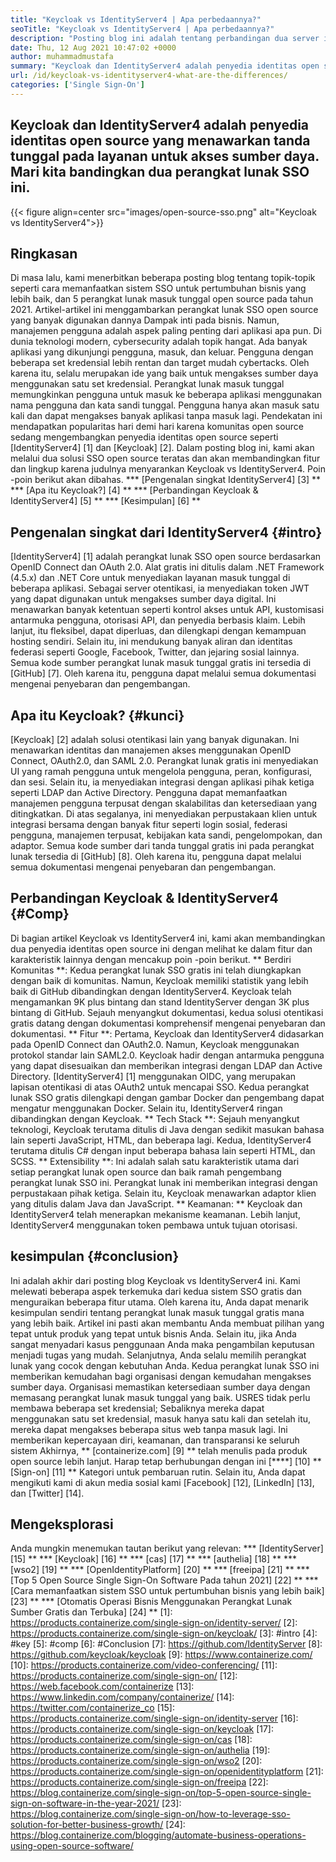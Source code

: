 ```yaml
---
title: "Keycloak vs IdentityServer4 | Apa perbedaannya?" 
seoTitle: "Keycloak vs IdentityServer4 | Apa perbedaannya?" 
description: "Posting blog ini adalah tentang perbandingan dua server identitas open source terkemuka Keycloak vs IdentityServer4. Kedua perangkat lunak itu diselenggarakan sendiri dan berfitur kaya." 
date: Thu, 12 Aug 2021 10:47:02 +0000
author: muhammadmustafa
summary: "Keycloak dan IdentityServer4 adalah penyedia identitas open source yang menawarkan tanda tunggal pada layanan untuk mengakses sumber daya. Mari kita bandingkan dua perangkat lunak SSO ini." 
url: /id/keycloak-vs-identityserver4-what-are-the-differences/
categories: ['Single Sign-On']
---
```


## Keycloak dan IdentityServer4 adalah penyedia identitas open source yang menawarkan tanda tunggal pada layanan untuk akses sumber daya. Mari kita bandingkan dua perangkat lunak SSO ini.

{{< figure align=center src="images/open-source-sso.png" alt="Keycloak vs IdentityServer4">}}


## Ringkasan
Di masa lalu, kami menerbitkan beberapa posting blog tentang topik-topik seperti cara memanfaatkan sistem SSO untuk pertumbuhan bisnis yang lebih baik, dan 5 perangkat lunak masuk tunggal open source pada tahun 2021. Artikel-artikel ini menggambarkan perangkat lunak SSO open source yang banyak digunakan dannya Dampak inti pada bisnis. Namun, manajemen pengguna adalah aspek paling penting dari aplikasi apa pun. Di dunia teknologi modern, cybersecurity adalah topik hangat. Ada banyak aplikasi yang dikunjungi pengguna, masuk, dan keluar. Pengguna dengan beberapa set kredensial lebih rentan dan target mudah cybertacks.
Oleh karena itu, selalu merupakan ide yang baik untuk mengakses sumber daya menggunakan satu set kredensial. Perangkat lunak masuk tunggal memungkinkan pengguna untuk masuk ke beberapa aplikasi menggunakan nama pengguna dan kata sandi tunggal. Pengguna hanya akan masuk satu kali dan dapat mengakses banyak aplikasi tanpa masuk lagi. Pendekatan ini mendapatkan popularitas hari demi hari karena komunitas open source sedang mengembangkan penyedia identitas open source seperti [IdentityServer4] [1] dan [Keycloak] [2]. Dalam posting blog ini, kami akan melalui dua solusi SSO open source teratas dan akan membandingkan fitur dan lingkup karena judulnya menyarankan Keycloak vs IdentityServer4. Poin -poin berikut akan dibahas.
  *** [Pengenalan singkat IdentityServer4] [3] **
  *** [Apa itu Keycloak?] [4] **
  *** [Perbandingan Keycloak & IdentityServer4] [5] **
  *** [Kesimpulan] [6] **

## Pengenalan singkat dari IdentityServer4 {#intro}
[IdentityServer4] [1] adalah perangkat lunak SSO open source berdasarkan OpenID Connect dan OAuth 2.0. Alat gratis ini ditulis dalam .NET Framework (4.5.x) dan .NET Core untuk menyediakan layanan masuk tunggal di beberapa aplikasi. Sebagai server otentikasi, ia menyediakan token JWT yang dapat digunakan untuk mengakses sumber daya digital. Ini menawarkan banyak ketentuan seperti kontrol akses untuk API, kustomisasi antarmuka pengguna, otorisasi API, dan penyedia berbasis klaim. Lebih lanjut, itu fleksibel, dapat diperluas, dan dilengkapi dengan kemampuan hosting sendiri. Selain itu, ini mendukung banyak aliran dan identitas federasi seperti Google, Facebook, Twitter, dan jejaring sosial lainnya.
Semua kode sumber perangkat lunak masuk tunggal gratis ini tersedia di [GitHub] [7]. Oleh karena itu, pengguna dapat melalui semua dokumentasi mengenai penyebaran dan pengembangan.

## Apa itu Keycloak? {#kunci}
[Keycloak] [2] adalah solusi otentikasi lain yang banyak digunakan. Ini menawarkan identitas dan manajemen akses menggunakan OpenID Connect, OAuth2.0, dan SAML 2.0. Perangkat lunak gratis ini menyediakan UI yang ramah pengguna untuk mengelola pengguna, peran, konfigurasi, dan sesi. Selain itu, ia menyediakan integrasi dengan aplikasi pihak ketiga seperti LDAP dan Active Directory. Pengguna dapat memanfaatkan manajemen pengguna terpusat dengan skalabilitas dan ketersediaan yang ditingkatkan. Di atas segalanya, ini menyediakan perpustakaan klien untuk integrasi bersama dengan banyak fitur seperti login sosial, federasi pengguna, manajemen terpusat, kebijakan kata sandi, pengelompokan, dan adaptor. Semua kode sumber dari tanda tunggal gratis ini pada perangkat lunak tersedia di [GitHub] [8]. Oleh karena itu, pengguna dapat melalui semua dokumentasi mengenai penyebaran dan pengembangan.

## Perbandingan Keycloak & IdentityServer4 {#Comp}
Di bagian artikel Keycloak vs IdentityServer4 ini, kami akan membandingkan dua penyedia identitas open source ini dengan melihat ke dalam fitur dan karakteristik lainnya dengan mencakup poin -poin berikut.
** Berdiri Komunitas **: Kedua perangkat lunak SSO gratis ini telah diungkapkan dengan baik di komunitas. Namun, Keycloak memiliki statistik yang lebih baik di GitHub dibandingkan dengan IdentityServer4. Keycloak telah mengamankan 9K plus bintang dan stand IdentityServer dengan 3K plus bintang di GitHub. Sejauh menyangkut dokumentasi, kedua solusi otentikasi gratis datang dengan dokumentasi komprehensif mengenai penyebaran dan dokumentasi.
** Fitur **: Pertama, Keycloak dan IdentityServer4 didasarkan pada OpenID Connect dan OAuth2.0. Namun, Keycloak menggunakan protokol standar lain SAML2.0. Keycloak hadir dengan antarmuka pengguna yang dapat disesuaikan dan memberikan integrasi dengan LDAP dan Active Directory. [IdentityServer4] [1] menggunakan OIDC, yang merupakan lapisan otentikasi di atas OAuth2 untuk mencapai SSO. Kedua perangkat lunak SSO gratis dilengkapi dengan gambar Docker dan pengembang dapat mengatur menggunakan Docker. Selain itu, IdentityServer4 ringan dibandingkan dengan Keycloak.
** Tech Stack **: Sejauh menyangkut teknologi, Keycloak terutama ditulis di Java dengan sedikit masukan bahasa lain seperti JavaScript, HTML, dan beberapa lagi. Kedua, IdentityServer4 terutama ditulis C# dengan input beberapa bahasa lain seperti HTML, dan SCSS.
** Extensibility **: Ini adalah salah satu karakteristik utama dari setiap perangkat lunak open source dan baik ramah pengembang perangkat lunak SSO ini. Perangkat lunak ini memberikan integrasi dengan perpustakaan pihak ketiga. Selain itu, Keycloak menawarkan adaptor klien yang ditulis dalam Java dan JavaScript.
** Keamanan: ** Keycloak dan IdentityServer4 telah menerapkan mekanisme keamanan. Lebih lanjut, IdentityServer4 menggunakan token pembawa untuk tujuan otorisasi.

## kesimpulan {#conclusion}
Ini adalah akhir dari posting blog Keycloak vs IdentityServer4 ini. Kami melewati beberapa aspek terkemuka dari kedua sistem SSO gratis dan menguraikan beberapa fitur utama. Oleh karena itu, Anda dapat menarik kesimpulan sendiri tentang perangkat lunak masuk tunggal gratis mana yang lebih baik. Artikel ini pasti akan membantu Anda membuat pilihan yang tepat untuk produk yang tepat untuk bisnis Anda. Selain itu, jika Anda sangat menyadari kasus penggunaan Anda maka pengambilan keputusan menjadi tugas yang mudah. Selanjutnya, Anda selalu memilih perangkat lunak yang cocok dengan kebutuhan Anda.
Kedua perangkat lunak SSO ini memberikan kemudahan bagi organisasi dengan kemudahan mengakses sumber daya. Organisasi memastikan ketersediaan sumber daya dengan memasang perangkat lunak masuk tunggal yang baik. USRES tidak perlu membawa beberapa set kredensial; Sebaliknya mereka dapat menggunakan satu set kredensial, masuk hanya satu kali dan setelah itu, mereka dapat mengakses beberapa situs web tanpa masuk lagi. Ini memberikan kepercayaan diri, keamanan, dan transparansi ke seluruh sistem
Akhirnya, ** [containerize.com] [9] ** telah menulis pada produk open source lebih lanjut. Harap tetap berhubungan dengan ini [****] [10] ** [Sign-on] [11] ** Kategori untuk pembaruan rutin. Selain itu, Anda dapat mengikuti kami di akun media sosial kami [Facebook] [12], [LinkedIn] [13], dan [Twitter] [14].

## Mengeksplorasi
Anda mungkin menemukan tautan berikut yang relevan:
  *** [IdentityServer] [15] **
  *** [Keycloak] [16] **
  *** [cas] [17] **
  *** [authelia] [18] **
  *** [wso2] [19] **
  *** [OpenIdentityPlatform] [20] **
  *** [freeipa] [21] **
  *** [Top 5 Open Source Single Sign-On Software Pada tahun 2021] [22] **
  *** [Cara memanfaatkan sistem SSO untuk pertumbuhan bisnis yang lebih baik] [23] **
  *** [Otomatis Operasi Bisnis Menggunakan Perangkat Lunak Sumber Gratis dan Terbuka] [24] **
[1]: https://products.containerize.com/single-sign-on/identity-server/
[2]: https://products.containerize.com/single-sign-on/keycloak/
[3]: #intro
[4]: #key
[5]: #comp
[6]: #Conclusion
[7]: https://github.com/IdentityServer
[8]: https://github.com/keycloak/keycloak
[9]: https://www.containerize.com/
[10]: https://products.containerize.com/video-conferencing/
[11]: https://products.containerize.com/single-sign-on/
[12]: https://web.facebook.com/containerize
[13]: https://www.linkedin.com/company/containerize/
[14]: https://twitter.com/containerize_co
[15]: https://products.containerize.com/single-sign-on/identity-server
[16]: https://products.containerize.com/single-sign-on/keycloak
[17]: https://products.containerize.com/single-sign-on/cas
[18]: https://products.containerize.com/single-sign-on/authelia
[19]: https://products.containerize.com/single-sign-on/wso2
[20]: https://products.containerize.com/single-sign-on/openidentityplatform
[21]: https://products.containerize.com/single-sign-on/freeipa
[22]: https://blog.containerize.com/single-sign-on/top-5-open-source-single-sign-on-software-in-the-year-2021/
[23]: https://blog.containerize.com/single-sign-on/how-to-leverage-sso-solution-for-better-business-growth/
[24]: https://blog.containerize.com/blogging/automate-business-operations-using-open-source-software/
